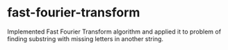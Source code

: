 # fast-fourier-transform

Implemented Fast Fourier Transform algorithm and applied it to problem of finding substring with missing letters in another string.
